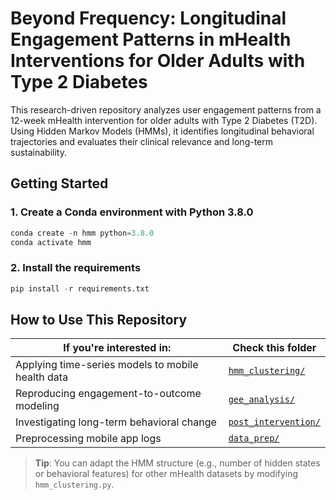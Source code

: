 # Beyond Frequency: Longitudinal Engagement Patterns in mHealth Interventions for Older Adults with Type 2 Diabetes
This research-driven repository analyzes user engagement patterns from a 12-week mHealth intervention for older adults with Type 2 Diabetes (T2D). Using Hidden Markov Models (HMMs), it identifies longitudinal behavioral trajectories and evaluates their clinical relevance and long-term sustainability.

## Getting Started
### 1. Create a Conda environment with Python 3.8.0
```python
conda create -n hmm python=3.8.0
conda activate hmm
```
### 2. Install the requirements
```python
pip install -r requirements.txt
```
## How to Use This Repository

| If you're interested in:                                  | Check this folder              |
|---------------------------------------------------------------|----------------------------------|
| Applying time-series models to mobile health data             | [`hmm_clustering/`](./hmm_clustering) |
| Reproducing engagement-to-outcome modeling                    | [`gee_analysis/`](./gee_analysis)   |
| Investigating long-term behavioral change                     | [`post_intervention/`](./post_intervention) |
| Preprocessing mobile app logs                                 | [`data_prep/`](./data_prep)       |

> **Tip**: You can adapt the HMM structure (e.g., number of hidden states or behavioral features) for other mHealth datasets by modifying `hmm_clustering.py`.
